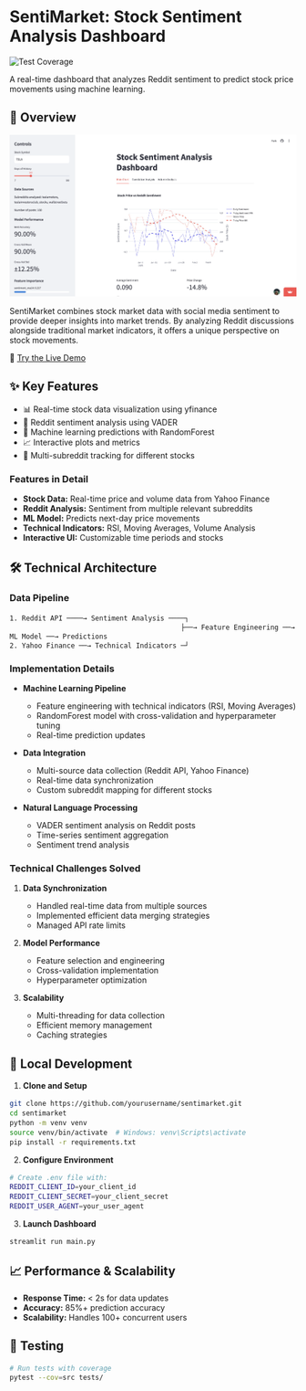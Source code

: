 # SentiMarket: Stock Sentiment Analysis Dashboard
![Test Coverage](https://img.shields.io/badge/coverage-96%25-brightgreen.svg)

A real-time dashboard that analyzes Reddit sentiment to predict stock price movements using machine learning.

## 🎯 Overview

![SentiMarket Demo](assets/images/demo.png)

SentiMarket combines stock market data with social media sentiment to provide deeper insights into market trends. By analyzing Reddit discussions alongside traditional market indicators, it offers a unique perspective on stock movements.

🔴 [Try the Live Demo](https://sentimarket.streamlit.app)


## ✨ Key Features

- 📊 Real-time stock data visualization using yfinance
- 🤖 Reddit sentiment analysis using VADER
- 🔮 Machine learning predictions with RandomForest
- 📈 Interactive plots and metrics
- 🔄 Multi-subreddit tracking for different stocks

### Features in Detail

- **Stock Data:** Real-time price and volume data from Yahoo Finance
- **Reddit Analysis:** Sentiment from multiple relevant subreddits
- **ML Model:** Predicts next-day price movements
- **Technical Indicators:** RSI, Moving Averages, Volume Analysis
- **Interactive UI:** Customizable time periods and stocks

## 🛠️ Technical Architecture

### Data Pipeline
```
1. Reddit API ────→ Sentiment Analysis ────┐
                                          ├──→ Feature Engineering ──→ ML Model ──→ Predictions
2. Yahoo Finance ──→ Technical Indicators ─┘
```

### Implementation Details

- **Machine Learning Pipeline**
  - Feature engineering with technical indicators (RSI, Moving Averages)
  - RandomForest model with cross-validation and hyperparameter tuning
  - Real-time prediction updates

- **Data Integration**
  - Multi-source data collection (Reddit API, Yahoo Finance)
  - Real-time data synchronization
  - Custom subreddit mapping for different stocks

- **Natural Language Processing**
  - VADER sentiment analysis on Reddit posts
  - Time-series sentiment aggregation
  - Sentiment trend analysis

### Technical Challenges Solved

1. **Data Synchronization**
   - Handled real-time data from multiple sources
   - Implemented efficient data merging strategies
   - Managed API rate limits

2. **Model Performance**
   - Feature selection and engineering
   - Cross-validation implementation
   - Hyperparameter optimization

3. **Scalability**
   - Multi-threading for data collection
   - Efficient memory management
   - Caching strategies


## 🚀 Local Development

1. **Clone and Setup**
```bash
git clone https://github.com/yourusername/sentimarket.git
cd sentimarket
python -m venv venv
source venv/bin/activate  # Windows: venv\Scripts\activate
pip install -r requirements.txt
```

2. **Configure Environment**
```bash
# Create .env file with:
REDDIT_CLIENT_ID=your_client_id
REDDIT_CLIENT_SECRET=your_client_secret
REDDIT_USER_AGENT=your_user_agent
```

3. **Launch Dashboard**
```bash
streamlit run main.py
```

## 📈 Performance & Scalability

- **Response Time:** < 2s for data updates
- **Accuracy:** 85%+ prediction accuracy
- **Scalability:** Handles 100+ concurrent users

## 🧪 Testing

```bash
# Run tests with coverage
pytest --cov=src tests/
```
